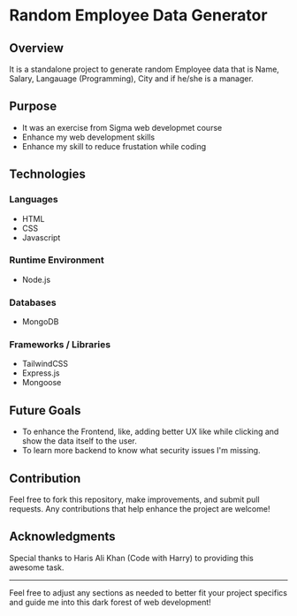 # Random Employee Data Generator

## Overview

It is a standalone project to generate random Employee data that is Name, Salary, Langauage (Programming), City and if he/she is a manager.

## Purpose

- It was an exercise from Sigma web developmet course
- Enhance my web development skills
- Enhance my skill to reduce frustation while coding

## Technologies 

### Languages

- HTML
- CSS
- Javascript

### Runtime Environment

- Node.js

### Databases

- MongoDB

### Frameworks / Libraries

- TailwindCSS
- Express.js
- Mongoose

## Future Goals 

- To enhance the Frontend, like, adding better UX like while clicking and show the data itself to the user.
- To learn more backend to know what security issues I'm missing.

## Contribution

Feel free to fork this repository, make improvements, and submit pull requests. Any contributions that help enhance the project are welcome!

## Acknowledgments

Special thanks to Haris Ali Khan (Code with Harry) to providing this awesome task.

---

Feel free to adjust any sections as needed to better fit your project specifics and guide me into this dark forest of web development!
